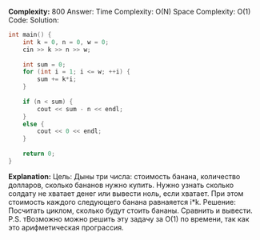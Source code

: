 **Complexity:** 800
Answer:
	Time Complexity: O(N)
	Space Complexity: O(1)
Code:
Solution:
```cpp
int main() {  
    int k = 0, n = 0, w = 0;  
    cin >> k >> n >> w;  
  
    int sum = 0;  
    for (int i = 1; i <= w; ++i) {  
        sum += k*i;  
    }  
  
    if (n < sum) {  
        cout << sum - n << endl;  
    }  
    else {  
        cout << 0 << endl;  
    }  
  
    return 0;  
}
```
**Explanation:**
	Цель: Дыны три числа: стоимость банана, количество долларов, сколько бананов нужно купить. Нужно узнать сколько солдату не хватает денег или вывести ноль, если хватает. При этом стоимость каждого следующего банана равнаяется i\*k.
	Решение: Посчитать циклом, сколько будут стоить бананы. Сравнить и вывести.
	P.S. тВозможно можно решить эту задачу за O(1) по времени, так как это арифметическая програссия.